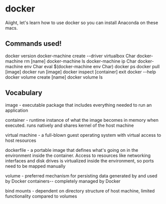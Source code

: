 # docker
Aiight, let's learn how to use docker so you can install Anaconda on these macs. 

Commands used!
-------------
docker version
docker-machine create --driver virtualbox Char
docker-machine rm [name]
docker-machine ls
docker-machine ip Char
docker-machine env Char
eval $(docker-machine env Char)
docker ps
docker pull [image]
docker run [image]
docker inspect [container]
exit
docker --help
docker volume create [name]
docker volume ls

Vocabulary
----------
image - executable package that includes everything needed to run an application

container - runtime instance of what the image becomes in memory when executed. runs natively and shares kernel of the host machine

virtual machine - a full-blown guest operating system with virtual access to host resources

dockerfile - a portable image that defines what's going on in the environment inside the container. Access to resources like networking interfaces and disk drives is virtualized inside the environment, so ports need to be mapped manually

volume - preferred mechanism for persisting data generated by and used by Docker containers-- completely managed by Docker

bind mounts - dependent on directory structure of host machine, limited functionality compared to volumes

